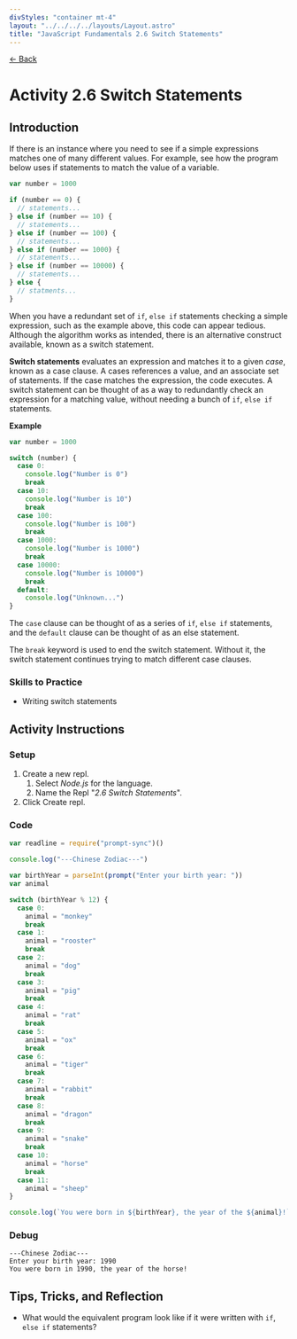 ```yaml
---
divStyles: "container mt-4"
layout: "../../../../layouts/Layout.astro"
title: "JavaScript Fundamentals 2.6 Switch Statements"
---
```


[← Back](/courses/javascript-fundamentals/)

# Activity 2.6 Switch Statements

## Introduction

If there is an instance where you need to see if a simple expressions matches one of many different values. For example, see how the program below uses if statements to match the value of a variable.

```js
var number = 1000

if (number == 0) {
  // statements...
} else if (number == 10) {
  // statements...
} else if (number == 100) {
  // statements...
} else if (number == 1000) {
  // statements...
} else if (number == 10000) {
  // statements...
} else {
  // statments...
}
```

When you have a redundant set of `if`, `else if` statements checking a simple expression, such as the example above, this code can appear tedious. Although the algorithm works as intended, there is an alternative construct available, known as a switch statement.

**Switch statements** evaluates an expression and matches it to a given _case_, known as a case clause. A cases references a value, and an associate set of statements. If the case matches the expression, the code executes. A switch statement can be thought of as a way to redundantly check an expression for a matching value, without needing a bunch of `if`, `else if` statements.

**Example**

```js
var number = 1000

switch (number) {
  case 0:
    console.log("Number is 0")
    break
  case 10:
    console.log("Number is 10")
    break
  case 100:
    console.log("Number is 100")
    break
  case 1000:
    console.log("Number is 1000")
    break
  case 10000:
    console.log("Number is 10000")
    break
  default:
    console.log("Unknown...")
}
```

The `case` clause can be thought of as a series of `if`, `else if` statements, and the `default` clause can be thought of as an else statement.

The `break` keyword is used to end the switch statement. Without it, the switch statement continues trying to match different case clauses.

### Skills to Practice

- Writing switch statements

## Activity Instructions

### Setup

1. Create a new repl.
   1. Select _Node.js_ for the language.
   2. Name the Repl "_2.6 Switch Statements_".
2. Click Create repl.

### Code

```javascript
var readline = require("prompt-sync")()

console.log("---Chinese Zodiac---")

var birthYear = parseInt(prompt("Enter your birth year: "))
var animal

switch (birthYear % 12) {
  case 0:
    animal = "monkey"
    break
  case 1:
    animal = "rooster"
    break
  case 2:
    animal = "dog"
    break
  case 3:
    animal = "pig"
    break
  case 4:
    animal = "rat"
    break
  case 5:
    animal = "ox"
    break
  case 6:
    animal = "tiger"
    break
  case 7:
    animal = "rabbit"
    break
  case 8:
    animal = "dragon"
    break
  case 9:
    animal = "snake"
    break
  case 10:
    animal = "horse"
    break
  case 11:
    animal = "sheep"
}

console.log(`You were born in ${birthYear}, the year of the ${animal}!`)
```

### Debug

```
---Chinese Zodiac---
Enter your birth year: 1990
You were born in 1990, the year of the horse!
```

## Tips, Tricks, and Reflection

- What would the equivalent program look like if it were written with `if`, `else if` statements?
